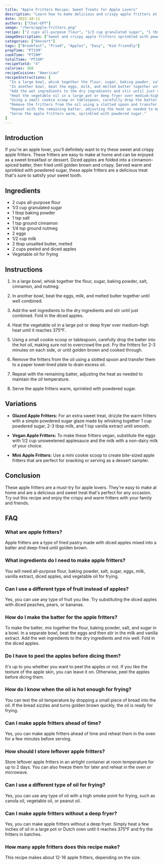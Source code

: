 ```yaml
---
title: "Apple Fritters Recipe: Sweet Treats for Apple Lovers"
description: "Learn how to make delicious and crispy apple fritters at home with this easy recipe! Perfect for a sweet breakfast or dessert, these fritters are a must-try for apple lovers. "
date: 2022-10-11
authors: ["Chat-GPT"]
image: "/hero/apple-fritters.png"
recipe: ["2 cups all-purpose flour", "1/3 cup granulated sugar", "1 tbsp baking powder", "1 tsp salt", "1 tsp ground cinnamon", "1/4 tsp ground nutmeg", "2 eggs", "1/2 cup milk", "2 tbsp unsalted butter, melted", "2 cups peeled and diced apples", "Vegetable oil for frying"]
imageDescription: ["Sweet and crispy apple fritters sprinkled with powdered sugar"]
categories: ["Dessert"]
tags: ["Breakfast", "Fried", "Apples", "Easy", "Kid-friendly"]
prepTime: "PT15M"
cookTime: "PT20M"
totalTime: "PT35M"
recipeYield: "4"
calories: 360
recipeCuisine: "American"
recipeInstructions: [
  "In a large bowl, whisk together the flour, sugar, baking powder, salt, cinnamon, and nutmeg.",
  "In another bowl, beat the eggs, milk, and melted butter together until well combined.",
  "Add the wet ingredients to the dry ingredients and stir until just combined. Fold in the diced apples.",
  "Heat the vegetable oil in a large pot or deep fryer over medium-high heat until it reaches 375°F.",
  "Using a small cookie scoop or tablespoon, carefully drop the batter into the hot oil, making sure not to overcrowd the pot. Fry the fritters for 2-3 minutes on each side, or until golden brown and cooked through.",
  "Remove the fritters from the oil using a slotted spoon and transfer them to a paper towel-lined plate to drain excess oil.",
  "Repeat with the remaining batter, adjusting the heat as needed to maintain the oil temperature.",
  "Serve the apple fritters warm, sprinkled with powdered sugar."
]
---
```


## Introduction

If you're an apple lover, you'll definitely want to try these sweet and crispy apple fritters. These fritters are easy to make at home and can be enjoyed as a sweet breakfast or dessert. Diced apples are folded into a cinnamon-spiced batter, then fried until golden brown and crispy. Served warm and sprinkled with powdered sugar, these apple fritters are a delicious treat that's sure to satisfy your sweet tooth.

## Ingredients

- 2 cups all-purpose flour
- 1/3 cup granulated sugar
- 1 tbsp baking powder
- 1 tsp salt
- 1 tsp ground cinnamon
- 1/4 tsp ground nutmeg
- 2 eggs
- 1/2 cup milk
- 2 tbsp unsalted butter, melted
- 2 cups peeled and diced apples
- Vegetable oil for frying

## Instructions

1. In a large bowl, whisk together the flour, sugar, baking powder, salt, cinnamon, and nutmeg.

2. In another bowl, beat the eggs, milk, and melted butter together until well combined.

3. Add the wet ingredients to the dry ingredients and stir until just combined. Fold in the diced apples.

4. Heat the vegetable oil in a large pot or deep fryer over medium-high heat until it reaches 375°F.

5. Using a small cookie scoop or tablespoon, carefully drop the batter into the hot oil, making sure not to overcrowd the pot. Fry the fritters for 2-3 minutes on each side, or until golden brown and cooked through.

6. Remove the fritters from the oil using a slotted spoon and transfer them to a paper towel-lined plate to drain excess oil.

7. Repeat with the remaining batter, adjusting the heat as needed to maintain the oil temperature.

8. Serve the apple fritters warm, sprinkled with powdered sugar.

## Variations

- **Glazed Apple Fritters:** For an extra sweet treat, drizzle the warm fritters with a simple powdered sugar glaze made by whisking together 1 cup powdered sugar, 2-3 tbsp milk, and 1 tsp vanilla extract until smooth.

- **Vegan Apple Fritters:** To make these fritters vegan, substitute the eggs with 1/2 cup unsweetened applesauce and the milk with a non-dairy milk of your choice.

- **Mini Apple Fritters:** Use a mini cookie scoop to create bite-sized apple fritters that are perfect for snacking or serving as a dessert sampler.

## Conclusion

These apple fritters are a must-try for apple lovers. They're easy to make at home and are a delicious and sweet treat that's perfect for any occasion. Try out this recipe and enjoy the crispy and warm fritters with your family and friends.

## FAQ

### What are apple fritters?

Apple fritters are a type of fried pastry made with diced apples mixed into a batter and deep-fried until golden brown.

### What ingredients do I need to make apple fritters?

You will need all-purpose flour, baking powder, salt, sugar, eggs, milk, vanilla extract, diced apples, and vegetable oil for frying.

### Can I use a different type of fruit instead of apples?

Yes, you can use any type of fruit you like. Try substituting the diced apples with diced peaches, pears, or bananas.

### How do I make the batter for the apple fritters?

To make the batter, mix together the flour, baking powder, salt, and sugar in a bowl. In a separate bowl, beat the eggs and then stir in the milk and vanilla extract. Add the wet ingredients to the dry ingredients and mix well. Fold in the diced apples.

### Do I have to peel the apples before dicing them?

It's up to you whether you want to peel the apples or not. If you like the texture of the apple skin, you can leave it on. Otherwise, peel the apples before dicing them.

### How do I know when the oil is hot enough for frying?

You can test the oil temperature by dropping a small piece of bread into the oil. If the bread sizzles and turns golden brown quickly, the oil is ready for frying.

### Can I make apple fritters ahead of time?

Yes, you can make apple fritters ahead of time and reheat them in the oven for a few minutes before serving.

### How should I store leftover apple fritters?

Store leftover apple fritters in an airtight container at room temperature for up to 2 days. You can also freeze them for later and reheat in the oven or microwave.

### Can I use a different type of oil for frying?

Yes, you can use any type of oil with a high smoke point for frying, such as canola oil, vegetable oil, or peanut oil.

### Can I make apple fritters without a deep fryer?

Yes, you can make apple fritters without a deep fryer. Simply heat a few inches of oil in a large pot or Dutch oven until it reaches 375°F and fry the fritters in batches.

### How many apple fritters does this recipe make?

This recipe makes about 12-16 apple fritters, depending on the size.